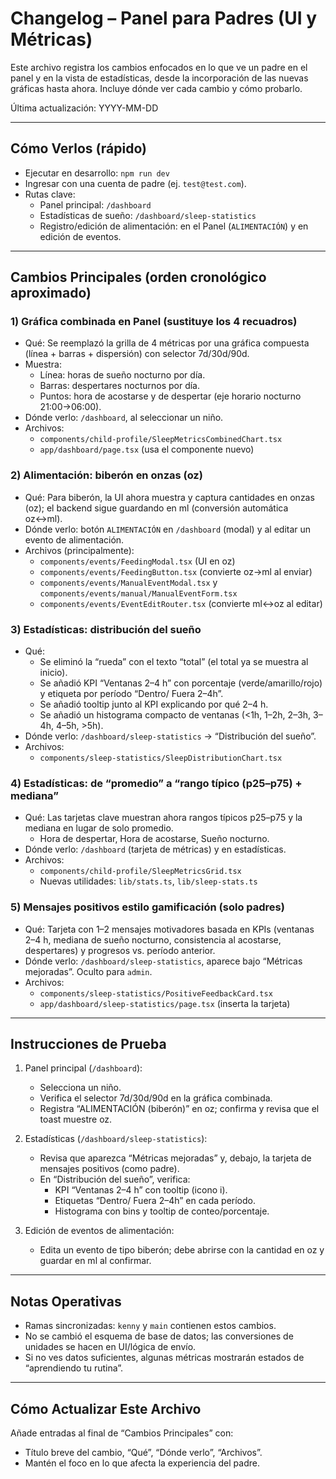 # Changelog – Panel para Padres (UI y Métricas)

Este archivo registra los cambios enfocados en lo que ve un padre en el panel y en la vista de estadísticas, desde la incorporación de las nuevas gráficas hasta ahora. Incluye dónde ver cada cambio y cómo probarlo.

Última actualización: YYYY-MM-DD

---

## Cómo Verlos (rápido)
- Ejecutar en desarrollo: `npm run dev`
- Ingresar con una cuenta de padre (ej. `test@test.com`).
- Rutas clave:
  - Panel principal: `/dashboard`
  - Estadísticas de sueño: `/dashboard/sleep-statistics`
  - Registro/edición de alimentación: en el Panel (`ALIMENTACIÓN`) y en edición de eventos.

---

## Cambios Principales (orden cronológico aproximado)

### 1) Gráfica combinada en Panel (sustituye los 4 recuadros)
- Qué: Se reemplazó la grilla de 4 métricas por una gráfica compuesta (línea + barras + dispersión) con selector 7d/30d/90d.
- Muestra:
  - Línea: horas de sueño nocturno por día.
  - Barras: despertares nocturnos por día.
  - Puntos: hora de acostarse y de despertar (eje horario nocturno 21:00→06:00).
- Dónde verlo: `/dashboard`, al seleccionar un niño.
- Archivos:
  - `components/child-profile/SleepMetricsCombinedChart.tsx`
  - `app/dashboard/page.tsx` (usa el componente nuevo)

### 2) Alimentación: biberón en onzas (oz)
- Qué: Para biberón, la UI ahora muestra y captura cantidades en onzas (oz); el backend sigue guardando en ml (conversión automática oz↔ml).
- Dónde verlo: botón `ALIMENTACIÓN` en `/dashboard` (modal) y al editar un evento de alimentación.
- Archivos (principalmente):
  - `components/events/FeedingModal.tsx` (UI en oz)
  - `components/events/FeedingButton.tsx` (convierte oz→ml al enviar)
  - `components/events/ManualEventModal.tsx` y `components/events/manual/ManualEventForm.tsx`
  - `components/events/EventEditRouter.tsx` (convierte ml↔oz al editar)

### 3) Estadísticas: distribución del sueño
- Qué:
  - Se eliminó la “rueda” con el texto “total” (el total ya se muestra al inicio).
  - Se añadió KPI “Ventanas 2–4 h” con porcentaje (verde/amarillo/rojo) y etiqueta por período “Dentro/ Fuera 2–4h”.
  - Se añadió tooltip junto al KPI explicando por qué 2–4 h.
  - Se añadió un histograma compacto de ventanas (<1h, 1–2h, 2–3h, 3–4h, 4–5h, >5h).
- Dónde verlo: `/dashboard/sleep-statistics` → “Distribución del sueño”.
- Archivos:
  - `components/sleep-statistics/SleepDistributionChart.tsx`

### 4) Estadísticas: de “promedio” a “rango típico (p25–p75) + mediana”
- Qué: Las tarjetas clave muestran ahora rangos típicos p25–p75 y la mediana en lugar de solo promedio.
  - Hora de despertar, Hora de acostarse, Sueño nocturno.
- Dónde verlo: `/dashboard` (tarjeta de métricas) y en estadísticas.
- Archivos:
  - `components/child-profile/SleepMetricsGrid.tsx`
  - Nuevas utilidades: `lib/stats.ts`, `lib/sleep-stats.ts`

### 5) Mensajes positivos estilo gamificación (solo padres)
- Qué: Tarjeta con 1–2 mensajes motivadores basada en KPIs (ventanas 2–4 h, mediana de sueño nocturno, consistencia al acostarse, despertares) y progresos vs. período anterior.
- Dónde verlo: `/dashboard/sleep-statistics`, aparece bajo “Métricas mejoradas”. Oculto para `admin`.
- Archivos:
  - `components/sleep-statistics/PositiveFeedbackCard.tsx`
  - `app/dashboard/sleep-statistics/page.tsx` (inserta la tarjeta)

---

## Instrucciones de Prueba
1) Panel principal (`/dashboard`):
   - Selecciona un niño.
   - Verifica el selector 7d/30d/90d en la gráfica combinada.
   - Registra “ALIMENTACIÓN (biberón)” en oz; confirma y revisa que el toast muestre oz.

2) Estadísticas (`/dashboard/sleep-statistics`):
   - Revisa que aparezca “Métricas mejoradas” y, debajo, la tarjeta de mensajes positivos (como padre).
   - En “Distribución del sueño”, verifica:
     - KPI “Ventanas 2–4 h” con tooltip (icono i).
     - Etiquetas “Dentro/ Fuera 2–4h” en cada período.
     - Histograma con bins y tooltip de conteo/porcentaje.

3) Edición de eventos de alimentación:
   - Edita un evento de tipo biberón; debe abrirse con la cantidad en oz y guardar en ml al confirmar.

---

## Notas Operativas
- Ramas sincronizadas: `kenny` y `main` contienen estos cambios.
- No se cambió el esquema de base de datos; las conversiones de unidades se hacen en UI/lógica de envío.
- Si no ves datos suficientes, algunas métricas mostrarán estados de “aprendiendo tu rutina”.

---

## Cómo Actualizar Este Archivo
Añade entradas al final de “Cambios Principales” con:
- Título breve del cambio, “Qué”, “Dónde verlo”, “Archivos”.
- Mantén el foco en lo que afecta la experiencia del padre.

